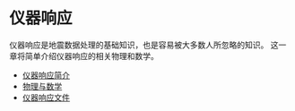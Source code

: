 # 仪器响应

仪器响应是地震数据处理的基础知识，也是容易被大多数人所忽略的知识。
这一章将简单介绍仪器响应的相关物理和数学。

* [仪器响应简介](intro-to-resp.md)
* [物理与数学](physical-details.md)
* [仪器响应文件](resp-file.md)
